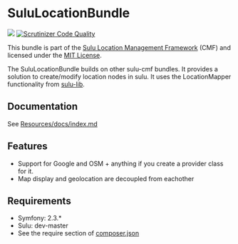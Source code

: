 SuluLocationBundle
==================

[![](https://travis-ci.org/sulu-cmf/SuluLocationBundle.png)](https://travis-ci.org/sulu-cmf/SuluLocationBundle)
[![Scrutinizer Code Quality](https://scrutinizer-ci.com/g/sulu-cmf/SuluLocationBundle/badges/quality-score.png?s=ae0673b210ff6dd252a80fbb822e8ac789d24f73)](https://scrutinizer-ci.com/g/sulu-cmf/SuluLocationBundle/)

This bundle is part of the [Sulu Location Management Framework](https://github.com/sulu-cmf/sulu-standard) (CMF) and licensed under the [MIT License](https://github.com/sulu-cmf/SuluLocationBundle/blob/develop/LICENSE).

The SuluLocationBundle builds on other sulu-cmf bundles. It provides a solution to create/modify location nodes in sulu. It uses the LocationMapper functionality from [sulu-lib](https://github.com/sulu-cmf/sulu).

## Documentation

See [Resources/docs/index.md](https://github.com/sulu-cmf/SuluLocationBundle/Resources/docs/index.md)

## Features

* Support for Google and OSM + anything if you create a provider class for it.
* Map display and geolocation are decoupled from eachother

## Requirements

* Symfony: 2.3.*
* Sulu: dev-master
* See the require section of [composer.json](https://github.com/sulu-cmf/SuluLocationBundle/blob/develop/composer.json)

